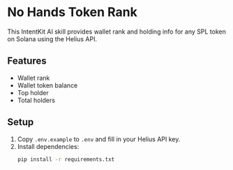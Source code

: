 # No Hands Token Rank

This IntentKit AI skill provides wallet rank and holding info for any SPL token on Solana using the Helius API.

## Features
- Wallet rank
- Wallet token balance
- Top holder
- Total holders

## Setup

1. Copy `.env.example` to `.env` and fill in your Helius API key.
2. Install dependencies:
   ```bash
   pip install -r requirements.txt
   
